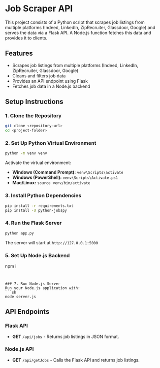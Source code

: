 
# Job Scraper API

This project consists of a Python script that scrapes job listings from multiple platforms (Indeed, LinkedIn, ZipRecruiter, Glassdoor, Google) and serves the data via a Flask API. A Node.js function fetches this data and provides it to clients.

## Features
- Scrapes job listings from multiple platforms (Indeed, LinkedIn, ZipRecruiter, Glassdoor, Google)
- Cleans and filters job data
- Provides an API endpoint using Flask
- Fetches job data in a Node.js backend

## Setup Instructions

### 1. Clone the Repository
```sh
git clone <repository-url>
cd <project-folder>
```

### 2. Set Up Python Virtual Environment
```sh
python -m venv venv
```
Activate the virtual environment:
- **Windows (Command Prompt):** `venv\Scripts\activate`
- **Windows (PowerShell):** `venv\Scripts\Activate.ps1`
- **Mac/Linux:** `source venv/bin/activate`

### 3. Install Python Dependencies
```sh
pip install -r requirements.txt
pip install -U python-jobspy
```

### 4. Run the Flask Server
```sh
python app.py
```
The server will start at `http://127.0.0.1:5000`

### 5. Set Up Node.js Backend 
npm i
```


### 7. Run Node.js Server
Run your Node.js application with:
```sh
node server.js
```

## API Endpoints

### **Flask API**
- **GET** `/api/jobs` - Returns job listings in JSON format.

### **Node.js API**
- **GET** `/api/getJobs` - Calls the Flask API and returns job listings.


